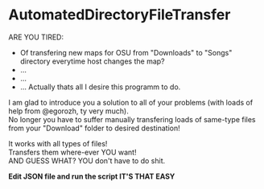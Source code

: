 # AutomatedDirectoryFileTransfer
ARE YOU TIRED:
- Of transfering new maps for OSU from "Downloads" to "Songs" directory everytime host changes the map?
- ...
- ...
- ... Actually thats all I desire this programm to do.

I am glad to introduce you a solution to all of your problems (with loads of help from @egorozh, ty very much). <br>
No longer you have to suffer manually transfering loads of same-type files from your "Download" folder to desired destination! <br>

It works with all types of files! <br>
Transfers them where-ever YOU want! <br>
AND GUESS WHAT? 
YOU don't have to do shit.


**Edit JSON file and run the script IT'S THAT EASY**

